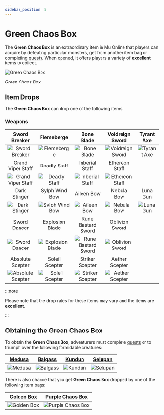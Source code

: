 ```yaml
---
sidebar_position: 5
---
```


# Green Chaos Box

The **Green Chaos Box** is an extraordinary item in Mu Online that players can acquire by defeating particular monsters, get from another item bag or completing [quests](/gameplay-systems/quest-system). When opened, it offers players a variety of **excellent** items to collect.

![Green Chaos Box](/img/items/item-bags/green-chaos-box.png)

_Green Chaos Box_

## Item Drops

The **Green Chaos Box** can drop one of the following items:

### Weapons

|                         Sword Breaker                         |                        Flemeberge                         |                           Bone Blade                            |                      Voidreign Sword                      |                  Tyrant Axe                   |
| :-----------------------------------------------------------: | :-------------------------------------------------------: | :-------------------------------------------------------------: | :-------------------------------------------------------: | :-------------------------------------------: |
|     ![Sword Breaker](/img/items/swords/sword-breaker.png)     |      ![Flemeberge](/img/items/swords/flameberge.png)      |         ![Bone Blade](/img/items/swords/bone-blade.png)         | ![Voidreign Sword](/img/items/swords/voidreign-sword.jpg) | ![Tyrant Axe](/img/items/axes/tyrant-axe.jpg) |
|                       Grand Viper Staff                       |                       Deadly Staff                        |                         Inberial Staff                          |                      Ethereon Staff                       |                                               |
| ![Grand Viper Staff](/img/items/staffs/grand-viper-staff.png) |    ![Deadly Staff](/img/items/staffs/deadly-staff.png)    |     ![Inberial Staff](/img/items/staffs/inberial-staff.png)     |  ![Ethereon Staff](/img/items/staffs/ethereon-staff.jpg)  |                                               |
|                         Dark Stinger                          |                      Sylph Wind Bow                       |                           Aileen Bow                            |                        Nebula Bow                         |                   Luna Gun                    |
|       ![Dark Stinger](/img/items/bows/dark-stinger.png)       |   ![Sylph Wind Bow](/img/items/bows/sylph-wind-bow.png)   |          ![Aileen Bow](/img/items/bows/aileen-bow.png)          |       ![Nebula Bow](/img/items/bows/nebula-bow.jpg)       |   ![Luna Gun](/img/items/bows/luna-gun.jpg)   |
|                         Sword Dancer                          |                      Explosion Blade                      |                       Rune Bastard Sword                        |                      Oblivion Sword                       |
|      ![Sword Dancer](/img/items/swords/sword-dancer.png)      | ![Explosion Blade](/img/items/swords/explosion-blade.png) | ![Rune Bastard Sword](/img/items/swords/rune-bastard-sword.png) |  ![Oblivion Sword](/img/items/swords/oblivion-sword.jpg)  |
|                       Absolute Scepter                        |                      Soleil Scepter                       |                         Striker Scepter                         |                      Aether Scepter                       |
| ![Absolute Scepter](/img/items/scepters/absolute-scepter.png) | ![Soleil Scepter](/img/items/scepters/soleil-scepter.png) |   ![Striker Scepter](/img/items/scepters/striker-scepter.png)   | ![Aether Scepter](/img/items/scepters/aether-scepter.jpg) |

:::note

Please note that the drop rates for these items may vary and the items are **excellent**.

:::

## Obtaining the Green Chaos Box

To obtain the **Green Chaos Box**, adventurers must complete [quests](/gameplay-systems/quest-system) or to triumph over the following formidable creatures:

|     [Medusa](/special-monsters/bosses/medusa)      |     [Balgass](/special-monsters/bosses/balgass)      | [Kundun](/special-monsters/bosses/kundun)  |     [Selupan](/special-monsters/bosses/selupan)      |
| :------------------------------------------------: | :--------------------------------------------------: | :----------------------------------------: | :--------------------------------------------------: |
| ![Medusa](/img/monsters/special/bosses/medusa.jpg) | ![Balgass](/img/monsters/special/bosses/balgass.jpg) | ![Kundun](/img/monsters/kalima/kundun.jpg) | ![Selupan](/img/monsters/special/bosses/selupan.jpg) |

There is also chance that you get **Green Chaos Box** dropped by one of the following item bags:

|   [Golden Box](/items/item-bags/misc/golden-box)   |   [Purple Chaos Box](/items/item-bags/misc/purple-chaos-box)   |
| :------------------------------------------------: | :------------------------------------------------------------: |
| ![Golden Box](/img/items/item-bags/golden-box.png) | ![Purple Chaos Box](/img/items/item-bags/purple-chaos-box.png) |
